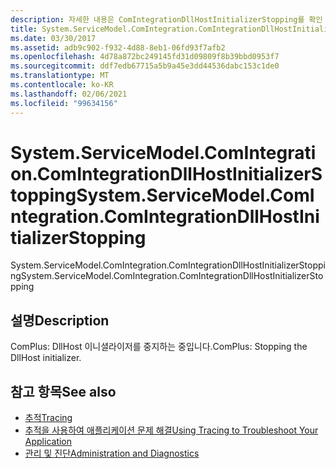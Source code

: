 ```yaml
---
description: 자세한 내용은 ComIntegrationDllHostInitializerStopping를 확인 하세요.
title: System.ServiceModel.ComIntegration.ComIntegrationDllHostInitializerStopping
ms.date: 03/30/2017
ms.assetid: adb9c902-f932-4d88-8eb1-06fd93f7afb2
ms.openlocfilehash: 4d78a872bc249145fd31d09809f8b39bbd0953f7
ms.sourcegitcommit: ddf7edb67715a5b9a45e3dd44536dabc153c1de0
ms.translationtype: MT
ms.contentlocale: ko-KR
ms.lasthandoff: 02/06/2021
ms.locfileid: "99634156"
---
```

# <a name="systemservicemodelcomintegrationcomintegrationdllhostinitializerstopping"></a><span data-ttu-id="44a6b-103">System.ServiceModel.ComIntegration.ComIntegrationDllHostInitializerStopping</span><span class="sxs-lookup"><span data-stu-id="44a6b-103">System.ServiceModel.ComIntegration.ComIntegrationDllHostInitializerStopping</span></span>

<span data-ttu-id="44a6b-104">System.ServiceModel.ComIntegration.ComIntegrationDllHostInitializerStopping</span><span class="sxs-lookup"><span data-stu-id="44a6b-104">System.ServiceModel.ComIntegration.ComIntegrationDllHostInitializerStopping</span></span>  
  
## <a name="description"></a><span data-ttu-id="44a6b-105">설명</span><span class="sxs-lookup"><span data-stu-id="44a6b-105">Description</span></span>  

 <span data-ttu-id="44a6b-106">ComPlus: DllHost 이니셜라이저를 중지하는 중입니다.</span><span class="sxs-lookup"><span data-stu-id="44a6b-106">ComPlus: Stopping the DllHost initializer.</span></span>  
  
## <a name="see-also"></a><span data-ttu-id="44a6b-107">참고 항목</span><span class="sxs-lookup"><span data-stu-id="44a6b-107">See also</span></span>

- [<span data-ttu-id="44a6b-108">추적</span><span class="sxs-lookup"><span data-stu-id="44a6b-108">Tracing</span></span>](index.md)
- [<span data-ttu-id="44a6b-109">추적을 사용하여 애플리케이션 문제 해결</span><span class="sxs-lookup"><span data-stu-id="44a6b-109">Using Tracing to Troubleshoot Your Application</span></span>](using-tracing-to-troubleshoot-your-application.md)
- [<span data-ttu-id="44a6b-110">관리 및 진단</span><span class="sxs-lookup"><span data-stu-id="44a6b-110">Administration and Diagnostics</span></span>](../index.md)
